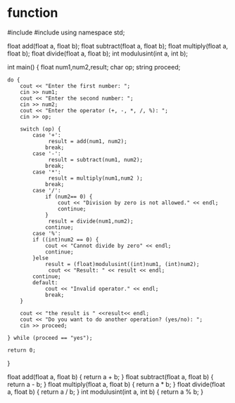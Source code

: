 # function
#include <iostream>
#include <string>
using namespace std;

float add(float a, float b);
float subtract(float a, float b);
float multiply(float a, float b);
float divide(float a, float b);
int modulusint(int a, int b); 

int main() {
    float num1,num2,result;
    char op;
    string proceed;

    do {
        cout << "Enter the first number: ";
        cin >> num1;
        cout << "Enter the second number: ";
        cin >> num2;
        cout << "Enter the operator (+, -, *, /, %): ";
        cin >> op;

        switch (op) {
            case '+':
                 result = add(num1, num2);
                break;
            case '-':
                 result = subtract(num1, num2);
                break;
            case '*':
                 result = multiply(num1,num2 );
                break;
            case '/':
                if (num2== 0) {
                    cout << "Division by zero is not allowed." << endl;
                    continue;
                }
                 result = divide(num1,num2);
                continue;
            case '%':
            if ((int)num2 == 0) {
                cout << "Cannot divide by zero" << endl;
                continue;
            }else
                result = (float)modulusint((int)num1, (int)num2);  
                 cout << "Result: " << result << endl;
            continue;
            default:
                cout << "Invalid operator." << endl;
                break;
        }

        cout << "the result is " <<result<< endl;
        cout << "Do you want to do another operation? (yes/no): ";
        cin >> proceed;

    } while (proceed == "yes");

    return 0;
}


float add(float a, float b) { return a + b; }
float subtract(float a, float b) { return a - b; }
float multiply(float a, float b) { return a * b; }
float divide(float a, float b) { return a / b; }
int modulusint(int a, int b) { return a % b; }


